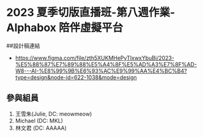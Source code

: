# 2023 夏季切版直播班-第八週作業-Alphabox 陪伴虛擬平台

##設計稿連結

- https://www.figma.com/file/zth5XUKMHePyTIxwxYbuBi/2023-%E5%88%87%E7%89%88%E5%A4%8F%E5%AD%A3%E7%8F%AD-W8---AI-%E8%99%9B%E6%93%AC%E9%99%AA%E4%BC%B4?type=design&node-id=622-1038&mode=design

## 參與組員

1. 王雪朱(Julie, DC: meowmeow)
2. Michael (DC: MKL)
3. 林文君 (DC: AAAAA)
